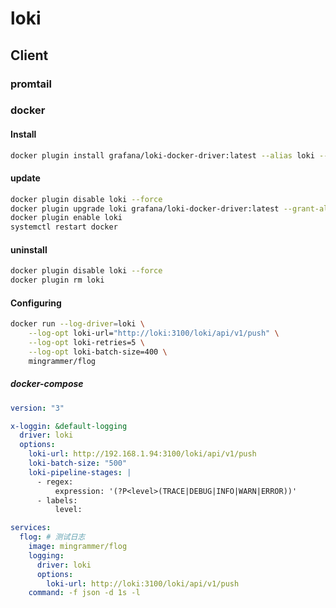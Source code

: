 # loki

## Client

### promtail



### docker

#### Install

```bash
docker plugin install grafana/loki-docker-driver:latest --alias loki --grant-all-permissions
```

#### update

```bash
docker plugin disable loki --force
docker plugin upgrade loki grafana/loki-docker-driver:latest --grant-all-permissions
docker plugin enable loki
systemctl restart docker
```

#### uninstall

```bash
docker plugin disable loki --force
docker plugin rm loki
```

####  Configuring

```bash
docker run --log-driver=loki \
    --log-opt loki-url="http://loki:3100/loki/api/v1/push" \
    --log-opt loki-retries=5 \
    --log-opt loki-batch-size=400 \
    mingrammer/flog
```

##### docker-compose

```yaml
version: "3"

x-loggin: &default-logging
  driver: loki
  options:
    loki-url: http://192.168.1.94:3100/loki/api/v1/push
    loki-batch-size: "500"
    loki-pipeline-stages: |
      - regex:
          expression: '(?P<level>(TRACE|DEBUG|INFO|WARN|ERROR))'
      - labels:
          level:

services:
  flog: # 测试日志
    image: mingrammer/flog
    logging:
      driver: loki
      options:
        loki-url: http://loki:3100/loki/api/v1/push
    command: -f json -d 1s -l
```
